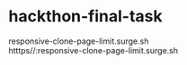 # hackthon-final-task <br/> 
responsive-clone-page-limit.surge.sh <br/>  htttps//:responsive-clone-page-limit.surge.sh


